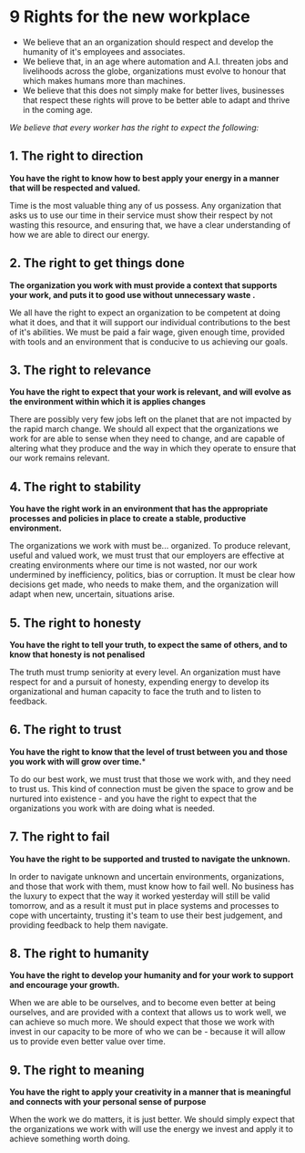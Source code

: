 # 9 Rights for the new workplace

- We believe that an an organization should respect and develop the humanity of it's employees and associates. 
- We believe that, in an age where automation and A.I. threaten jobs and livelihoods across the globe, organizations must evolve to honour that which makes humans more than machines.
- We believe that this does not simply make for better lives, businesses that respect these rights will prove to be better able to adapt and thrive in the coming age. 

*We believe that every worker has the right to expect the following:* 

## 1. The right to direction
**You have the right to know how to best apply your energy in a manner that will be respected and valued.**

Time is the most valuable thing any of us possess. Any organization that asks us to use our time in their service must show their respect by not wasting this resource, and ensuring that, we have a clear understanding of how we are able to direct our energy. 

## 2. The right to get things done
**The organization you work with must provide a context that supports your work, and puts it to good use without unnecessary waste .**  

We all have the right to expect an organization to be competent at doing what it does, and that it will support our individual contributions to the best of it's abilities. We must be paid a fair wage, given enough time, provided with tools and an environment that is conducive to us achieving our goals. 

## 3. The right to relevance
**You have the right to expect that your work is relevant, and will evolve as the environment within which it is applies changes**

There are possibly very few jobs left on the planet that are not impacted by the rapid march change. We should all expect that the organizations we work for are able to sense when they need to change, and are capable of altering what they produce and the way in which they operate to ensure that our work remains relevant. 

## 4. The right to stability
**You have the right work in an environment that has the appropriate processes and policies in place to create a stable, productive environment.**

The organizations we work with must be... organized. To produce relevant, useful and valued work, we must trust that our employers are effective at creating environments where our time is not wasted, nor our work undermined by inefficiency, politics, bias or corruption. 
It must be clear how decisions get made, who needs to make them, and the organization will adapt when new, uncertain, situations arise. 

## 5. The right to honesty
**You have the right to tell your truth, to expect the same of others, and to know that honesty is not penalised**

The truth must trump seniority at every level. An organization must have respect for and a pursuit of honesty, expending energy to develop its organizational and human capacity to face the truth and to listen to feedback.

## 6. The right to trust
**You have the right to know that the level of trust between you and those you work with will grow over time.***

To do our best work, we must trust that those we work with, and they need to trust us. This kind of connection must be given the space to grow and be nurtured into existence - and you have the right to expect that the organizations you work with are doing what is needed.

## 7. The right to fail
**You have the right to be supported and trusted to navigate the unknown.** 

In order to navigate unknown and uncertain environments, organizations, and those that work with them, must know how to fail well. No business has the luxury to expect that the way it worked yesterday will still be valid tomorrow, and as a result it must put in place systems and processes to cope with uncertainty, trusting it's team to use their best judgement, and providing feedback to help them navigate.

## 8. The right to humanity
**You have the right to develop your humanity and for your work to support and encourage your growth.**

When we are able to be ourselves, and to become even better at being ourselves, and are provided with a context that allows us to work well, we can achieve so much more. We should expect that those we work with invest in our capacity to be more of who we can be - because it will allow us to provide even better value over time.  

## 9. The right to meaning
**You have the right to apply your creativity in a manner that is meaningful and connects with your personal sense of purpose**

When the work we do matters, it is just better. We should simply expect that the organizations we work with will use the energy we invest and apply it to achieve something worth doing. 


